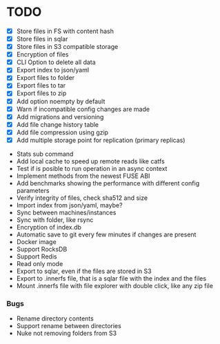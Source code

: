 # TODO

- [x] Store files in FS with content hash
- [x] Store files in sqlar
- [x] Store files in S3 compatible storage
- [x] Encryption of files
- [x] CLI Option to delete all data 
- [x] Export index to json/yaml
- [x] Export files to folder
- [x] Export files to tar
- [x] Export files to zip
- [x] Add option noempty by default
- [x] Warn if incompatible config changes are made
- [x] Add migrations and versioning
- [x] Add file change history table
- [x] Add file compression using gzip
- [x] Add multiple storage point for replication (primary replicas)
- Stats sub command
- Add local cache to speed up remote reads like catfs
- Test if is posible to run operation in an async context
- Implement methods from the newest FUSE ABI
- Add benchmarks showing the performance with different config parameters
- Verify integrity of files, check sha512 and size
- Import index from json/yaml, maybe?
- Sync between machines/instances
- Sync with folder, like rsync
- Encryption of index.db
- Automatic save to git every few minutes if changes are present
- Docker image
- Support RocksDB
- Support Redis
- Read only mode
- Export to sqlar, even if the files are stored in S3
- Export to .innerfs file, that is a sqlar file with the index and the files
- Mount .innerfs file with file explorer with double click, like any zip file

### Bugs
- Rename directory contents
- Support rename between directories
- Nuke not removing folders from S3
